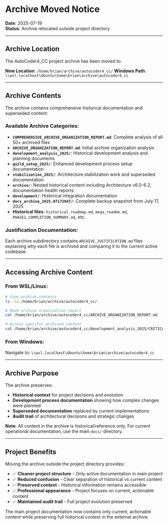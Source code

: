 # Archive Moved Notice

**Date**: 2025-07-19  
**Status**: Archive relocated outside project directory  

---

## Archive Location

The AutoCoder4_CC project archive has been moved to:

**New Location**: `/home/brian/archive/autocoder4_cc/`
**Windows Path**: `\\wsl.localhost\Ubuntu\home\brian\archive\autocoder4_cc`

---

## Archive Contents

The archive contains comprehensive historical documentation and superseded content:

### **Available Archive Categories**:
- **`COMPREHENSIVE_ARCHIVE_ORGANIZATION_REPORT.md`**: Complete analysis of all 50+ archived files
- **`ARCHIVE_ORGANIZATION_REPORT.md`**: Initial archive organization analysis
- **`development_analysis_2025/`**: Historical development analysis and planning documents
- **`guild_setup_2025/`**: Enhanced development process setup documentation  
- **`stabilization_2025/`**: Architecture stabilization work and superseded documentation
- **`archive/`**: Nested historical content including Architecture v6.0-6.2, documentation health reports
- **`development/`**: Historical integration documentation
- **`docs_archive_2025.07172047/`**: Complete backup snapshot from July 17, 2025
- **Historical files**: `historical_roadmap.md`, `mega_readme.md`, `PHASE1_COMPLETION_SUMMARY.md`, etc.

### **Justification Documentation**:
Each archive subdirectory contains `ARCHIVE_JUSTIFICATION.md` files explaining why each file is archived and comparing it to the current active codebase.

---

## Accessing Archive Content

### **From WSL/Linux**:
```bash
# View archive contents
ls -la /home/brian/archive/autocoder4_cc/

# Read archive organization report
cat /home/brian/archive/autocoder4_cc/ARCHIVE_ORGANIZATION_REPORT.md

# Access specific archived content
cat /home/brian/archive/autocoder4_cc/development_analysis_2025/CRITICAL_GUILD_STRATEGY_UPDATE.md
```

### **From Windows**:
Navigate to: `\\wsl.localhost\Ubuntu\home\brian\archive\autocoder4_cc`

---

## Archive Purpose

The archive preserves:
- **Historical context** for project decisions and evolution
- **Development process documentation** showing how complex changes were planned
- **Superseded documentation** replaced by current implementations
- **Audit trail** of architectural decisions and strategic changes

**Note**: All content in the archive is historical/reference only. For current operational documentation, use the main `docs/` directory.

---

## Project Benefits

Moving the archive outside the project directory provides:
- ✅ **Cleaner project structure** - Only active documentation in main project
- ✅ **Reduced confusion** - Clear separation of historical vs current content  
- ✅ **Preserved context** - Historical information remains accessible
- ✅ **Professional appearance** - Project focuses on current, actionable content
- ✅ **Maintained audit trail** - Full project evolution preserved

The main project documentation now contains only current, actionable content while preserving full historical context in the external archive.